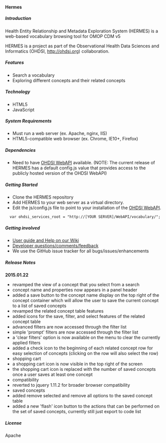 #### Hermes


##### Introduction

Health Entity Relationship and Metadata Exploration System (HERMES) is a web-based vocabulary browsing tool for OMOP CDM v5

HERMES is a project as part of the Observational Health Data Sciences and Informatics (OHDSI, http://ohdsi.org) collaboration.

##### Features
* Search a vocabulary
* Exploring different concepts and their related concepts

##### Technology
* HTML5
* JavaScript

##### System Requirements
* Must run a web server (ex. Apache, nginx, IIS)
* HTML5-compatible web browser (ex. Chrome, IE10+, Firefox)

##### Dependencies
* Need to have [OHDSI WebAPI](https://github.com/OHDSI/WebAPI) available. (NOTE: The current release of HERMES has a default config.js value that provides access to the publicly hosted version of the OHDSI WebAPI)

##### Getting Started
* Clone the HERMES repository 
* Add HERMES to your web server as a virtual directory.
* Edit the js/config.js file to point to your installation of the  [OHDSI WebAPI](https://github.com/OHDSI/WebAPI).

```
  var ohdsi_services_root = "http://[YOUR SERVER]/WebAPI/vocabulary/";
```

##### Getting involved
* [User guide and Help on our Wiki](http://www.ohdsi.org/web/wiki/doku.php?id=documentation:software:hermes)
* [Developer questions/comments/feedback](http://forums.ohdsi.org/c/developers)
* We use the GitHub issue tracker for all bugs/issues/enhancements

##### Release Notes
**2015.01.22**

 - revamped the view of a concept that you select from a search
  - concept name and properties now appears in a panel header
  - added a save button to the concept name display on the top right of the concept container which will allow the user to save the current concept to a list of saved concepts
 - revamped the related concept table features
  - added icons for the save, filter, and select features of the related concept table
  - advanced filters are now accessed through the filter list
  - simple 'prompt' filters are now accessed through the filter list
  - a 'clear filters' option is now available on the menu to clear the currently applied filters
  - added a check icon to the beginning of each related concept row for easy selection of concepts (clicking on the row will also select the row)
 - shopping cart 
  - a shopping cart icon is now visible in the top right of the screen 
  - the shopping cart icon is replaced with the number of saved concepts once a user saves at least one concept
 - compatibility
  - reverted to jquery 1.11.2 for broader browser compatibility
 - saved concepts
  - added remove selected and remove all options to the saved concept table
  - added a new 'flash' icon button to the actions that can be performed on the set of saved concepts, currently still just export to code list
	
##### License
Apache
